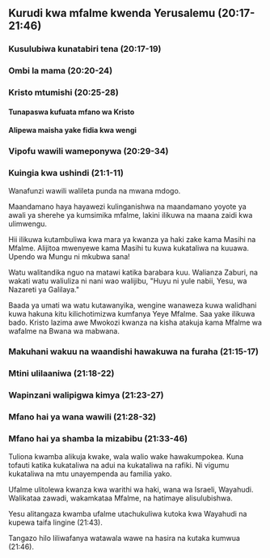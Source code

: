 ## Kurudi kwa mfalme kwenda Yerusalemu (20:17-21:46)

### Kusulubiwa kunatabiri tena (20:17-19)

### Ombi la mama (20:20-24)

### Kristo mtumishi (20:25-28)

#### Tunapaswa kufuata mfano wa Kristo

#### Alipewa maisha yake fidia kwa wengi

### Vipofu wawili wameponywa (20:29-34)

### Kuingia kwa ushindi (21:1-11)

Wanafunzi wawili walileta punda na mwana mdogo.

Maandamano haya hayawezi kulinganishwa na maandamano yoyote ya awali ya sherehe ya kumsimika mfalme, lakini ilikuwa na maana zaidi kwa ulimwengu.

Hii ilikuwa kutambuliwa kwa mara ya kwanza ya haki zake kama Masihi na Mfalme. Alijitoa mwenyewe kama Masihi tu kuwa kukataliwa na kuuawa. Upendo wa Mungu ni mkubwa sana!

Watu walitandika nguo na matawi katika barabara kuu. Walianza Zaburi, na wakati watu waliuliza ni nani wao walijibu, "Huyu ni yule nabii, Yesu, wa Nazareti ya Galilaya."

Baada ya umati wa watu kutawanyika, wengine wanaweza kuwa walidhani kuwa hakuna kitu kilichotimizwa kumfanya Yeye Mfalme. Saa yake ilikuwa bado. Kristo lazima awe Mwokozi kwanza na kisha atakuja kama Mfalme wa wafalme na Bwana wa mabwana.

### Makuhani wakuu na waandishi hawakuwa na furaha (21:15-17)

### Mtini ulilaaniwa (21:18-22)

### Wapinzani walipigwa kimya (21:23-27)

### Mfano hai ya wana wawili (21:28-32)

### Mfano hai ya shamba la mizabibu (21:33-46)

Tuliona kwamba alikuja kwake, wala walio wake hawakumpokea. Kuna tofauti katika kukataliwa na adui na kukataliwa na rafiki. Ni vigumu kukataliwa na mtu unayempenda au familia yako.

Ufalme ulitolewa kwanza kwa warithi wa haki, wana wa Israeli, Wayahudi. Walikataa zawadi, wakamkataa Mfalme, na hatimaye alisulubishwa.

Yesu alitangaza kwamba ufalme utachukuliwa kutoka kwa Wayahudi na kupewa taifa lingine (21:43).

Tangazo hilo liliwafanya watawala wawe na hasira na kutaka kumwua (21:46).